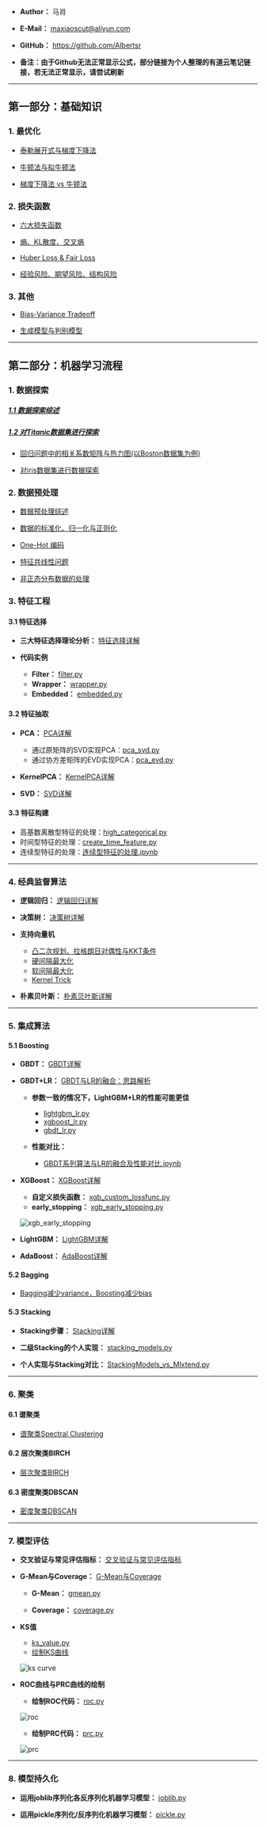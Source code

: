 - **Author：** 马肖
- **E-Mail：** maxiaoscut@aliyun.com
- **GitHub：**  https://github.com/Albertsr

- **备注：由于Github无法正常显示公式，部分链接为个人整理的有道云笔记链接，若无法正常显示，请尝试刷新**

---

## 第一部分：基础知识

### 1. 最优化
- [泰勒展开式与梯度下降法](http://note.youdao.com/noteshare?id=04b615c3ed519b08b2fadc1b31584b51&sub=BB9C8E31B8E041CAB48EBFFB86F81237)

- [牛顿法与拟牛顿法](http://note.youdao.com/noteshare?id=a833fad696ba110d0bfb3472ef9e3fb9&sub=E8D135E215314FA0B9C21103EC1AA2DB)

- [梯度下降法 vs 牛顿法](http://note.youdao.com/noteshare?id=879c45854ec2dc9bb1de214181ce4a67&sub=E09CCD8D6C154B5390F052B3CD159EC7)

### 2. 损失函数
- [六大损失函数](http://note.youdao.com/noteshare?id=b269151a475b95393019b80584e4a521&sub=4434BC48320E4A0AB2AAF95B6718B318)

- [熵、KL散度、交叉熵](http://note.youdao.com/noteshare?id=7824f4e49e0a73f0734864cc10a9b25f&sub=B0D769D4E7DE4A88BABD0C0372E6B26A)

- [Huber Loss & Fair Loss](http://note.youdao.com/noteshare?id=e724e03dd48476579e6718feedb42bb7&sub=1293076C8DEF41EE934C9DD4A15F3BBA)

- [经验风险、期望风险、结构风险](http://note.youdao.com/noteshare?id=17dda31b4a34b821ae4b3014a2af13cc&sub=73C8E3F08CB4414E8D393E4FE9461ED0)

### 3. 其他
- [Bias-Variance Tradeoff](http://note.youdao.com/noteshare?id=49c9bbe574f4d3c982c82cdde9bb0805&sub=B557C999E1FE42E6BD5BC3C8536A52C7)


- [生成模型与判别模型](http://note.youdao.com/noteshare?id=ed50912f4b1a95100513667015f3fa01&sub=DE4495BD714B4BFD8FC33585D3204A2C)


---

## 第二部分：机器学习流程

### 1. 数据探索
##### [1.1 数据探索综述](https://github.com/Albertsr/Machine-Learning/tree/master/1.%20Data%20Exploration)

##### [1.2 对Titanic数据集进行探索](https://nbviewer.jupyter.org/github/Albertsr/Machine-Learning/blob/master/1.%20Data%20Exploration/%E4%B8%93%E9%A2%981%EF%BC%9A%E5%88%86%E7%B1%BB%E9%97%AE%E9%A2%98%E7%9A%84%E6%95%B0%E6%8D%AE%E6%8E%A2%E7%B4%A2%28%E4%BB%A5Titanic%E6%95%B0%E6%8D%AE%E9%9B%86%E4%B8%BA%E4%BE%8B%29.ipynb)

- [回归问题中的相关系数矩阵与热力图(以Boston数据集为例)](https://nbviewer.jupyter.org/github/Albertsr/Machine-Learning/blob/master/1.%20Data%20Exploration/%E4%B8%93%E9%A2%982%EF%BC%9A%E5%9B%9E%E5%BD%92%E9%97%AE%E9%A2%98%E4%B8%AD%E7%9A%84%E7%9B%B8%E5%85%B3%E7%B3%BB%E6%95%B0%E7%9F%A9%E9%98%B5%E4%B8%8E%E7%83%AD%E5%8A%9B%E5%9B%BE%28%E4%BB%A5Boston%E6%95%B0%E6%8D%AE%E9%9B%86%E4%B8%BA%E4%BE%8B%29.ipynb)

- [对iris数据集进行数据探索](https://nbviewer.jupyter.org/github/Albertsr/Machine-Learning/blob/master/1.%20Data%20Exploration/%E4%B8%93%E9%A2%983%EF%BC%9A%E5%AF%B9iris%E6%95%B0%E6%8D%AE%E9%9B%86%E8%BF%9B%E8%A1%8C%E6%95%B0%E6%8D%AE%E6%8E%A2%E7%B4%A2.ipynb)

### 2. 数据预处理

- [数据预处理综述](https://github.com/Albertsr/Machine-Learning/tree/master/2.%20Data%20Preprocessing)

- [数据的标准化、归一化与正则化](https://nbviewer.jupyter.org/github/Albertsr/Machine-Learning/blob/master/2.%20Data%20Preprocessing/%E4%B8%93%E9%A2%981%EF%BC%9A%E6%95%B0%E6%8D%AE%E7%9A%84%E6%A0%87%E5%87%86%E5%8C%96%E3%80%81%E5%BD%92%E4%B8%80%E5%8C%96%E4%B8%8E%E6%AD%A3%E5%88%99%E5%8C%96.ipynb)

- [One-Hot 编码](https://nbviewer.jupyter.org/github/Albertsr/Machine-Learning/blob/master/2.%20Data%20Preprocessing/%E4%B8%93%E9%A2%982%EF%BC%9AOne-Hot%E7%BC%96%E7%A0%81.ipynb)

- [特征共线性问题](https://nbviewer.jupyter.org/github/Albertsr/Machine-Learning/blob/master/2.%20Data%20Preprocessing/%E4%B8%93%E9%A2%984%EF%BC%9A%E5%85%B1%E7%BA%BF%E6%80%A7%E9%97%AE%E9%A2%98.ipynb)

- [非正态分布数据的处理](https://nbviewer.jupyter.org/github/Albertsr/Machine-Learning/blob/master/2.%20Data%20Preprocessing/%E4%B8%93%E9%A2%985%EF%BC%9A%E9%9D%9E%E6%AD%A3%E6%80%81%E5%88%86%E5%B8%83%E6%95%B0%E6%8D%AE%E7%9A%84%E5%A4%84%E7%90%86.ipynb)


### 3. 特征工程
#### 3.1 特征选择

- **三大特征选择理论分析：** [特征选择详解](https://github.com/Albertsr/Machine-Learning/blob/master/3.%20Feature%20Engineering/3.1%20Feature%20Selection/ReadMe.md)

- **代码实例**
  - **Filter：** [filter.py](https://github.com/Albertsr/Machine-Learning/blob/master/3.%20Feature%20Engineering/3.1%20Feature%20Selection/filter.py)
  - **Wrapper：** [wrapper.py](https://github.com/Albertsr/Machine-Learning/blob/master/3.%20Feature%20Engineering/3.1%20Feature%20Selection/wrapper.py)
  - **Embedded：** [embedded.py](https://github.com/Albertsr/Machine-Learning/blob/master/3.%20Feature%20Engineering/3.1%20Feature%20Selection/embedded.py)

#### 3.2 特征抽取
- **PCA：** [PCA详解](http://note.youdao.com/noteshare?id=596c5a7394109f8da87be7ce74ee5e56&sub=AAB5BEA8761C4C40B0B60E697ED749E9)
   - 通过原矩阵的SVD实现PCA：[pca_svd.py](https://github.com/Albertsr/Machine-Learning/blob/master/3.%20Feature%20Engineering/3.2%20Feature%20Extraction/pca_svd.py)
   - 通过协方差矩阵的EVD实现PCA：[pca_evd.py](https://github.com/Albertsr/Machine-Learning/blob/master/3.%20Feature%20Engineering/3.2%20Feature%20Extraction/pca_evd.py)
   
- **KernelPCA：** [KernelPCA详解](http://note.youdao.com/noteshare?id=6841be74d0fcf6f6a121869d6956aad0&sub=4107BFC5B47A49DD86524504B46EA639)

- **SVD：** [SVD详解](http://note.youdao.com/noteshare?id=5ebc61d03c25c9164bc461f8fa66827d&sub=56B3F62C7C1445E6B715777AA5F15BDC)

#### 3.3 特征构建
- 高基数离散型特征的处理：[high_categorical.py](https://github.com/Albertsr/Machine-Learning/blob/master/3.%20Feature%20Engineering/3.3%20Feature%20Construction/high_categorical.py)
- 时间型特征的处理：[create_time_feature.py](https://github.com/Albertsr/Machine-Learning/blob/master/3.%20Feature%20Engineering/3.3%20Feature%20Construction/create_time_feature.py)
- 连续型特征的处理：[连续型特征的处理.ipynb](https://github.com/Albertsr/Machine-Learning/blob/master/3.%20Feature%20Engineering/3.3%20Feature%20Construction/%E8%BF%9E%E7%BB%AD%E5%9E%8B%E7%89%B9%E5%BE%81%E7%9A%84%E5%A4%84%E7%90%86.ipynb)

---
### 4. 经典监督算法

- **逻辑回归：** [逻辑回归详解](http://note.youdao.com/noteshare?id=a0d1a51a06b27665adb25196b9302a3a&sub=EF059197C6EA477E976ADD9494033C47)

- **决策树：** [决策树详解](http://note.youdao.com/noteshare?id=1df47deec7d30a99b436f3c0e801db24&sub=1BCABBDFFA50404582372B2BCE9159F1)

- **支持向量机**
  - [凸二次规划、拉格朗日对偶性与KKT条件](http://note.youdao.com/noteshare?id=8ed93129261f6f0805be1fd7d3acbc24&sub=6945BC170DD54C559B0F689FEB8AFDE9)
  - [硬间隔最大化](http://note.youdao.com/noteshare?id=2b792aa786a8d30b1a4e7108cbadf4f1&sub=410912446FD9468ABD77F581020AC8D1)
  - [软间隔最大化](http://note.youdao.com/noteshare?id=ba08bc2004bde1a8e7a534d942448462&sub=B08F68399D674A44A5B4A09CB19CDEDF)
  - [Kernel Trick](http://note.youdao.com/noteshare?id=fc70222f0ed0be3e41a93cdd1835bd14&sub=FDE74AB1C280401A831083001581655F)

- **朴素贝叶斯：** [朴素贝叶斯详解](http://note.youdao.com/noteshare?id=7c88fb8f65d118d5c820555f865c45a7&sub=5494C55210934C17ADF503B73317851C)

---

### 5. 集成算法
#### 5.1 Boosting
- **GBDT：** [GBDT详解](http://note.youdao.com/noteshare?id=68a1bb88a57b867b54196f18e7ebdfcd&sub=E097CC28CB2747DCBF60FA967D93239A)
- **GBDT+LR：** [GBDT与LR的融合：思路解析](http://note.youdao.com/noteshare?id=7a3116acb15caae65a3856e6078aa2f0&sub=46BE3B40DB1A4079AC223991FAC88BD0)
  - **参数一致的情况下，LightGBM+LR的性能可能更佳**
    - [lightgbm_lr.py](https://github.com/Albertsr/Machine-Learning/blob/master/5.%20Ensemble%20Learning/Boosting/GBDT-LR/lightgbm_lr.py)
    - [xgboost_lr.py](https://github.com/Albertsr/Machine-Learning/blob/master/5.%20Ensemble%20Learning/Boosting/GBDT-LR/xgboost_lr.py)
    - [gbdt_lr.py](https://github.com/Albertsr/Machine-Learning/blob/master/5.%20Ensemble%20Learning/Boosting/GBDT-LR/gbdt_lr.py)
  
  - **性能对比：**
    - [GBDT系列算法与LR的融合及性能对比.ipynb](https://github.com/Albertsr/Machine-Learning/blob/master/5.%20Ensemble%20Learning/Boosting/GBDT-LR/GBDT%E7%B3%BB%E5%88%97%E7%AE%97%E6%B3%95%E4%B8%8ELR%E7%9A%84%E8%9E%8D%E5%90%88%E5%8F%8A%E6%80%A7%E8%83%BD%E5%AF%B9%E6%AF%94.ipynb)


- **XGBoost：** [XGBoost详解](http://note.youdao.com/noteshare?id=8ec0afbb4b92a3ccfde94decd3bb2432&sub=2A73304730AF4BC0B0F8C53ECCA22917)
   - **自定义损失函数：** [xgb_custom_lossfunc.py](https://github.com/Albertsr/Machine-Learning/blob/master/5.%20Ensemble%20Learning/Boosting/xgb_custom_lossfunc.py)
   - **early_stopping：** [xgb_early_stopping.py](https://github.com/Albertsr/Machine-Learning/blob/master/5.%20Ensemble%20Learning/Boosting/xgb_early_stopping.py) 
    
    ![xgb_early_stopping](https://github.com/Albertsr/Machine-Learning/blob/master/5.%20Ensemble%20Learning/Boosting/xgb_early_stopping.jpg)


- **LightGBM：** [LightGBM详解](http://note.youdao.com/noteshare?id=be2a01188207b095ac37af107e0ec614&sub=CA3B40E0068A495EA0019421494423A4)

- **AdaBoost：** [AdaBoost详解](http://note.youdao.com/noteshare?id=d0c70dcd9b716b70ecf08fb962279955&sub=27C7D5F6889241868216754956E07E5D)


#### 5.2 Bagging
- [Bagging减少variance，Boosting减少bias](http://note.youdao.com/noteshare?id=5a75ad193efd2341a2b9a6c7dbf5ba9a&sub=45E8EAAE1075459695FA53B451DB7F1B)

#### 5.3 Stacking
- **Stacking步骤：** [Stacking详解](http://note.youdao.com/noteshare?id=c7891b8ad0e3013e176cb73536bdfad8&sub=943369E1A3B446FC932951A45BE7986B)

- **二级Stacking的个人实现：** [stacking_models.py](https://github.com/Albertsr/Machine-Learning/blob/master/5.%20Ensemble%20Learning/Stacking/stacking_models.py)

- **个人实现与Stacking对比：** [StackingModels_vs_Mlxtend.py](https://github.com/Albertsr/Machine-Learning/blob/master/5.%20Ensemble%20Learning/Stacking/StackingModels_vs_Mlxtend.py)

---


### 6. 聚类
#### 6.1 谱聚类
- [谱聚类Spectral Clustering](http://note.youdao.com/noteshare?id=319bd869104b6674bef01dd0a3024597&sub=7740B67581D04E69A6DF492CD8E5E685)

#### 6.2 层次聚类BIRCH
- [层次聚类BIRCH](http://note.youdao.com/noteshare?id=a93a6fc70108222262cc93ee3faef0a0&sub=A8848EAC58F04E08AE11D2BC424273B4)

#### 6.3 密度聚类DBSCAN
- [密度聚类DBSCAN](http://note.youdao.com/noteshare?id=2f9664802a90dfd9ecb2d421014a9696&sub=0FFCFBB5E9C14B1FA1DCE510700FB23A)

---

### 7. 模型评估

- **交叉验证与常见评估指标：** [交叉验证与常见评估指标](http://note.youdao.com/noteshare?id=417577308d6de13a1e21168d96cb9a76&sub=0F36C3976E3A420182A5A84782656470)

- **G-Mean与Coverage：** [G-Mean与Coverage](https://github.com/Albertsr/Anomaly-Detection#22-模型评估指标)
  - **G-Mean：** [gmean.py](https://github.com/Albertsr/Class-Imbalance/blob/master/5.%20Appropriate%20Metrics/gmean.py)

  - **Coverage：** [coverage.py](https://github.com/Albertsr/Class-Imbalance/blob/master/5.%20Appropriate%20Metrics/coverage.py)

- **KS值** 
  - [ks_value.py](https://github.com/Albertsr/Machine-Learning/blob/master/7.%20Model%20Evaluation/ks_value.py) 
  - [绘制KS曲线](https://github.com/Albertsr/Machine-Learning/blob/master/7.%20Model%20Evaluation/ks_curve.py)
  
  ![ks curve](https://github.com/Albertsr/Machine-Learning/blob/master/7.%20Model%20Evaluation/Pics/ks%20curve.jpg)

- **ROC曲线与PRC曲线的绘制**
  - **绘制ROC代码：** [roc.py](https://github.com/Albertsr/Machine-Learning/blob/master/7.%20Model%20Evaluation/roc.py)
  
  ![roc](https://github.com/Albertsr/Machine-Learning/blob/master/7.%20Model%20Evaluation/Pics/roc.jpg)

  - **绘制PRC代码：** [prc.py](https://github.com/Albertsr/Machine-Learning/blob/master/7.%20Model%20Evaluation/prc.py)
  
  ![prc](https://github.com/Albertsr/Machine-Learning/blob/master/7.%20Model%20Evaluation/Pics/prc.jpg)  

---

### 8. 模型持久化
- **运用joblib序列化各反序列化机器学习模型：** [joblib.py](https://github.com/Albertsr/Machine-Learning/blob/master/8.%20Model%20Persistence/joblib.py)

- **运用pickle序列化/反序列化机器学习模型：** [pickle.py](https://github.com/Albertsr/Machine-Learning/blob/master/8.%20Model%20Persistence/pickle.py)
